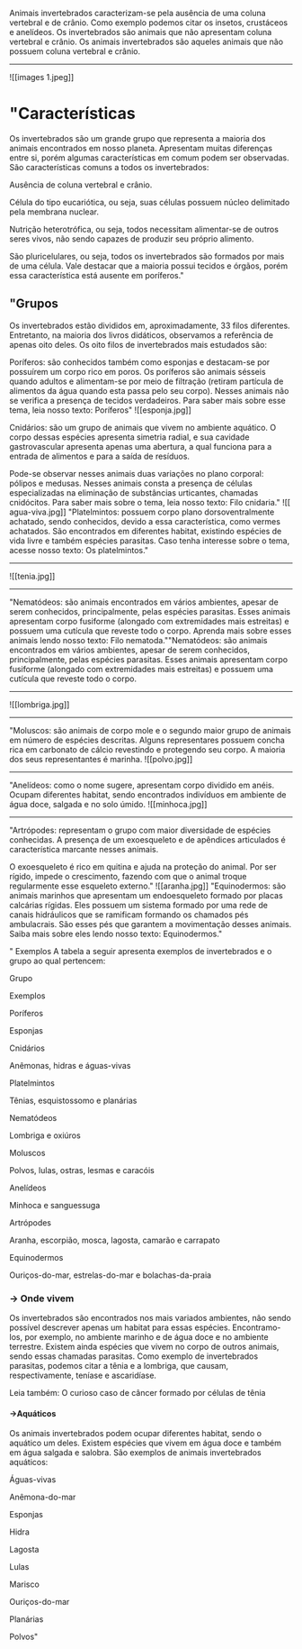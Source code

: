 Animais invertebrados caracterizam-se pela ausência de uma coluna vertebral e de crânio. Como exemplo podemos citar os insetos, crustáceos e anelídeos. Os invertebrados são animais que não apresentam coluna vertebral e crânio. Os animais invertebrados são aqueles animais que não possuem coluna vertebral e crânio.
___
![[images 1.jpeg]]
# "Características
Os invertebrados são um grande grupo que representa a maioria dos animais encontrados em nosso planeta. Apresentam muitas diferenças entre si, porém algumas características em comum podem ser observadas. São características comuns a todos os invertebrados:

Ausência de coluna vertebral e crânio.

Célula do tipo eucariótica, ou seja, suas células possuem núcleo delimitado pela membrana nuclear.

Nutrição heterotrófica, ou seja, todos necessitam alimentar-se de outros seres vivos, não sendo capazes de produzir seu próprio alimento.

São pluricelulares, ou seja, todos os invertebrados são formados por mais de uma célula. Vale destacar que a maioria possui tecidos e órgãos, porém essa característica está ausente em poríferos."

## "Grupos
Os invertebrados estão divididos em, aproximadamente, 33 filos diferentes. Entretanto, na maioria dos livros didáticos, observamos a referência de apenas oito deles. Os oito filos de invertebrados mais estudados são:

Poríferos: são conhecidos também como esponjas e destacam-se por possuírem um corpo rico em poros. Os poríferos são animais sésseis quando adultos e alimentam-se por meio de filtração (retiram partícula de alimentos da água quando esta passa pelo seu corpo). Nesses animais não se verifica a presença de tecidos verdadeiros. Para saber mais sobre esse tema, leia nosso texto: Poríferos"
![[esponja.jpg]]

 Cnidários: são um grupo de animais que vivem no ambiente aquático. O corpo dessas espécies apresenta simetria radial, e sua cavidade gastrovascular apresenta apenas uma abertura, a qual funciona para a entrada de alimentos e para a saída de resíduos.

Pode-se observar nesses animais duas variações no plano corporal: pólipos e medusas. Nesses animais consta a presença de células especializadas na eliminação de substâncias urticantes, chamadas cnidócitos. Para saber mais sobre o tema, leia nosso texto: Filo cnidaria."
![[ agua-viva.jpg]]
"Platelmintos: possuem corpo plano dorsoventralmente achatado, sendo conhecidos, devido a essa característica, como vermes achatados. São encontrados em diferentes habitat, existindo espécies de vida livre e também espécies parasitas. Caso tenha interesse sobre o tema, acesse nosso texto: Os platelmintos."
____
![[tenia.jpg]]
___
"Nematódeos: são animais encontrados em vários ambientes, apesar de serem conhecidos, principalmente, pelas espécies parasitas. Esses animais apresentam corpo fusiforme (alongado com extremidades mais estreitas) e possuem uma cutícula que reveste todo o corpo. Aprenda mais sobre esses animais lendo nosso texto: Filo nematoda.""Nematódeos: são animais encontrados em vários ambientes, apesar de serem conhecidos, principalmente, pelas espécies parasitas. Esses animais apresentam corpo fusiforme (alongado com extremidades mais estreitas) e possuem uma cutícula que reveste todo o corpo.
___
![[lombriga.jpg]]
___
"Moluscos: são animais de corpo mole e o segundo maior grupo de animais em número de espécies descritas. Alguns representares possuem concha rica em carbonato de cálcio revestindo e protegendo seu corpo. A maioria dos seus representantes é marinha.
![[polvo.jpg]]
___
"Anelídeos: como o nome sugere, apresentam corpo dividido em anéis. Ocupam diferentes habitat, sendo encontrados indivíduos em ambiente de água doce, salgada e no solo úmido.
![[minhoca.jpg]]
___
"Artrópodes: representam o grupo com maior diversidade de espécies conhecidas. A presença de um exoesqueleto e de apêndices articulados é característica marcante nesses animais.

O exoesqueleto é rico em quitina e ajuda na proteção do animal. Por ser rígido, impede o crescimento, fazendo com que o animal troque regularmente esse esqueleto externo."
![[aranha.jpg]]
"Equinodermos: são animais marinhos que apresentam um endoesqueleto formado por placas calcárias rígidas. Eles possuem um sistema formado por uma rede de canais hidráulicos que se ramificam formando os chamados pés ambulacrais. São esses pés que garantem a movimentação desses animais. Saiba mais sobre eles lendo nosso texto: Equinodermos."



" Exemplos
A tabela a seguir apresenta exemplos de invertebrados e o grupo ao qual pertencem:

Grupo

Exemplos

Poríferos

Esponjas

Cnidários

Anêmonas, hidras e águas-vivas

Platelmintos

Tênias, esquistossomo e planárias

Nematódeos

Lombriga e oxiúros

Moluscos

Polvos, lulas, ostras, lesmas e caracóis

Anelídeos

Minhoca e sanguessuga

Artrópodes

Aranha, escorpião, mosca, lagosta, camarão e carrapato

Equinodermos

Ouriços-do-mar, estrelas-do-mar e bolachas-da-praia

### → Onde vivem
Os invertebrados são encontrados nos mais variados ambientes, não sendo possível descrever apenas um habitat para essas espécies. Encontramo-los, por exemplo, no ambiente marinho e de água doce e no ambiente terrestre. Existem ainda espécies que vivem no corpo de outros animais, sendo essas chamadas parasitas. Como exemplo de invertebrados parasitas, podemos citar a tênia e a lombriga, que causam, respectivamente, teníase e ascaridíase.

Leia também: O curioso caso de câncer formado por células de tênia

#### →Aquáticos
Os animais invertebrados podem ocupar diferentes habitat, sendo o aquático um deles. Existem espécies que vivem em água doce e também em água salgada e salobra. São exemplos de animais invertebrados aquáticos:

Águas-vivas

Anêmona-do-mar

Esponjas

Hidra

Lagosta

Lulas

Marisco

Ouriços-do-mar

Planárias

Polvos"
